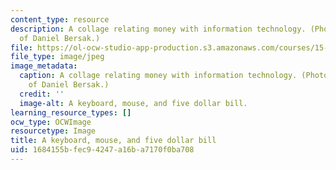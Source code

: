 ```yaml
---
content_type: resource
description: A collage relating money with information technology. (Photograph courtesy
  of Daniel Bersak.)
file: https://ol-ocw-studio-app-production.s3.amazonaws.com/courses/15-571-generating-business-value-from-information-technology-spring-2009/1684155bfec94247a16ba7170f0ba708_15-571s09.jpg
file_type: image/jpeg
image_metadata:
  caption: A collage relating money with information technology. (Photograph courtesy
    of Daniel Bersak.)
  credit: ''
  image-alt: A keyboard, mouse, and five dollar bill.
learning_resource_types: []
ocw_type: OCWImage
resourcetype: Image
title: A keyboard, mouse, and five dollar bill
uid: 1684155b-fec9-4247-a16b-a7170f0ba708
---
```

